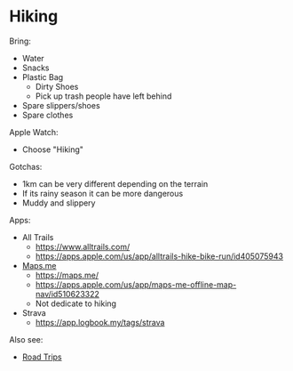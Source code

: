 # Hiking

Bring:

* Water
* Snacks
* Plastic Bag
  * Dirty Shoes
  * Pick up trash people have left behind
* Spare slippers/shoes
* Spare clothes

Apple Watch:

* Choose "Hiking"

Gotchas:

* 1km can be very different depending on the terrain
* If its rainy season it can be more dangerous
* Muddy and slippery

Apps:

* All Trails
  * https://www.alltrails.com/
  * https://apps.apple.com/us/app/alltrails-hike-bike-run/id405075943
* [Maps.me](http://maps.me/)
  * https://maps.me/
  * https://apps.apple.com/us/app/maps-me-offline-map-nav/id510623322
  * Not dedicate to hiking
* Strava
  * https://app.logbook.my/tags/strava

Also see:

* [Road Trips](../road-trips.md)

